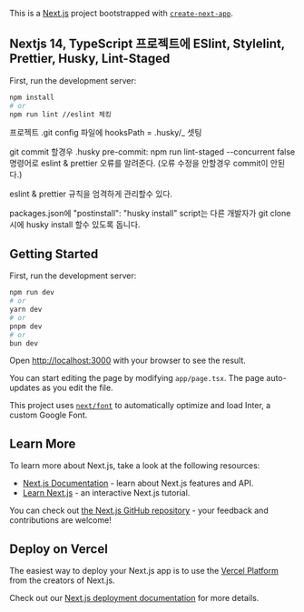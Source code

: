 This is a [Next.js](https://nextjs.org/) project bootstrapped with [`create-next-app`](https://github.com/vercel/next.js/tree/canary/packages/create-next-app).

## Nextjs 14, TypeScript 프로젝트에 ESlint, Stylelint, Prettier, Husky, Lint-Staged

First, run the development server:

```bash
npm install
# or
npm run lint //eslint 체킹
```

프로젝트 .git config 파일에 hooksPath = .husky/_ 셋팅

git commit 할경우 .husky pre-commit: npm run lint-staged --concurrent false 명령어로 eslint & prettier 오류를 알려준다. (오류 수정을 안할경우 commit이 안된다.)

eslint & prettier 규칙을 엄격하게 관리할수 있다.

packages.json에 "postinstall": "husky install" script는 다른 개발자가 git clone시에 husky install 할수 있도록 돕니다.

## Getting Started

First, run the development server:

```bash
npm run dev
# or
yarn dev
# or
pnpm dev
# or
bun dev
```

Open [http://localhost:3000](http://localhost:3000) with your browser to see the result.

You can start editing the page by modifying `app/page.tsx`. The page auto-updates as you edit the file.

This project uses [`next/font`](https://nextjs.org/docs/basic-features/font-optimization) to automatically optimize and load Inter, a custom Google Font.

## Learn More

To learn more about Next.js, take a look at the following resources:

- [Next.js Documentation](https://nextjs.org/docs) - learn about Next.js features and API.
- [Learn Next.js](https://nextjs.org/learn) - an interactive Next.js tutorial.

You can check out [the Next.js GitHub repository](https://github.com/vercel/next.js/) - your feedback and contributions are welcome!

## Deploy on Vercel

The easiest way to deploy your Next.js app is to use the [Vercel Platform](https://vercel.com/new?utm_medium=default-template&filter=next.js&utm_source=create-next-app&utm_campaign=create-next-app-readme) from the creators of Next.js.

Check out our [Next.js deployment documentation](https://nextjs.org/docs/deployment) for more details.
